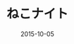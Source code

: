 ---
title: 'ねこナイト'
date: 2015-10-05
uploadDate: 2024-01-30
image: {
    src: "./cat_effect.png",
    alt: "madotsuki from yume nikki with cat ears and a quirked cat tail. she is laying on her chest propped up on her elbow, smiling flirtatiously. behind her is the window to seccom masada's space ship, full of twinkling stars.",
    width: "628",
    height: "600",
}
thumb: {
    src: "./cat_effect_t.png",
    alt: "neko night thumbnail"
}
desc: 'cat effect from a yume nikki themed october art challenge.'
tags: ["yume nikki", "madotsuki", "fanart", "digital"]
icons: ["fa-sparkles"]
medium: 'paint tool sai'
original: false
gallery: true
Nsfw: false
Dd: false
---